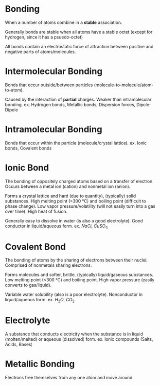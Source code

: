 # Bonding
When a number of atoms combine in a **stable** association.

Generally bonds are stable when all atoms have a stable octet (except for hydrogen, since it has a psuedo-octet)

All bonds contain an electrostatic force of attraction between positive and negative parts of atoms/molecules.

# Intermolecular Bonding
Bonds that occur outside/between particles (molecule-to-molecule/atom-to-atom). 

Caused by the interaction of **partial** charges. Weaker than intramolecular bonding.
	ex. Hydrogen bonds, Metallic bonds, Dispersion forces, Dipole-Dipole

# Intramolecular Bonding
Bonds that occur within the particle (molecule/crystal lattice).
	ex. Ionic bonds, Covalent bonds

# Ionic Bond
The bonding of oppositely charged atoms based on a transfer of electron.
Occurs between a metal ion (cation) and nonmetal ion (anion).

Forms a crystal lattice and hard (due to quantity), (typically) solid substances.
High melting point (>300 °C) and boiling point (difficult to phase change).
Low vapor pressure/volatility (will not easily turn into a gas over time).
High heat of fusion.

Generally easy to dissolve in water (is also a good electrolyte).
Good conductor in liquid/aqueous form.
	ex. $NaCl$, $CuSO_4$

# Covalent Bond
The bonding of atoms by the sharing of electrons between their nuclei.
Comprised of nonmetals sharing electrons.

Forms molecules and softer, brittle, (typically) liquid/gaseous substances.
Low melting point (<300 °C) and boiling point.
High vapor pressure (easily converts to gas/liquid).

Variable water solubility (also is a poor electrolyte).
Nonconductor in liquid/aqueous form.
	ex. $H_2O$, $CO_2$

# Electrolyte
A substance that conducts electricity when the substance is in liquid (molten/melted) or aqueous (dissolved) form.
	ex. Ionic compounds (Salts, Acids, Bases)

# Metallic Bonding
Electrons free themselves from any one atom and move around.
